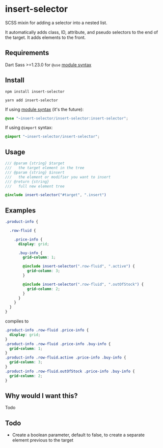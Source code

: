 # insert-selector

SCSS mixin for adding a selector into a nested list.

It automatically adds class, ID, attribute, and pseudo selectors to the end of the target. It adds elements to the front.

## Requirements
Dart Sass >=1.23.0 for `@use` [module syntax](https://css-tricks.com/introducing-sass-modules/)

## Install

`npm install insert-selector`

`yarn add insert-selector`

If using [module syntax](https://sass-lang.com/documentation/at-rules/use) (it's the future):
```scss
@use "~insert-selector/insert-selector:insert-selector";
```

If using `@import` syntax:
```scss
@import "~insert-selector/insert-selector";
```

## Usage
```scss
/// @param {string} $target
///   the target element in the tree
/// @param {string} $insert
///   the element or modifier you want to insert
/// @return {string} 
///   full new element tree

@include insert-selector("#target", ".insert")
```

## Examples
```scss
.product-info {

  .row-fluid {

    .price-info {
      display: grid;

      .buy-info {
        grid-column: 1;

        @include insert-selector(".row-fluid", ".active") {
          grid-column: 3;
        }

        @include insert-selector(".row-fluid", ".outOfStock") {
          grid-column: 2;
        }
      }
    }
  }
}
```
compiles to
```scss
.product-info .row-fluid .price-info {
  display: grid;
}
.product-info .row-fluid .price-info .buy-info {
  grid-column: 1;
}
.product-info .row-fluid.active .price-info .buy-info {
  grid-column: 3;
}
.product-info .row-fluid.outOfStock .price-info .buy-info {
  grid-column: 2;
}
```


## Why would I want this?
Todo

## Todo
- Create a boolean parameter, default to false, to create a separate element previous to the target
